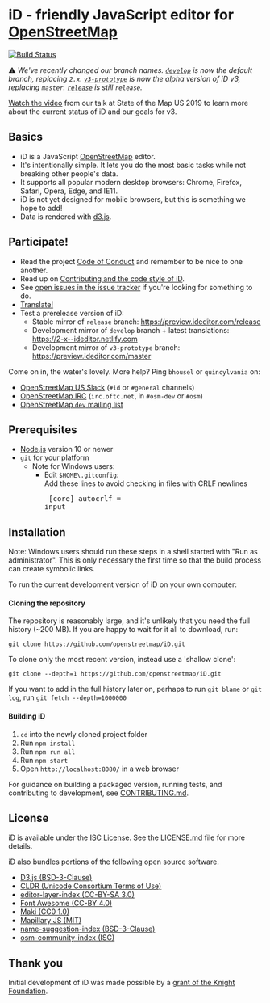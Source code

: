 # iD - friendly JavaScript editor for [OpenStreetMap](https://www.openstreetmap.org/)

[![Build Status](https://travis-ci.org/openstreetmap/iD.svg?branch=develop)](https://travis-ci.org/openstreetmap/iD)


:warning: _We've recently changed our branch names. [`develop`](https://github.com/openstreetmap/iD/tree/develop) is now the default branch, replacing `2.x`. [`v3-prototype`](https://github.com/openstreetmap/iD/tree/v3-prototype) is now the alpha version of iD v3, replacing `master`. [`release`](https://github.com/openstreetmap/iD/tree/release) is still `release`._

[Watch the video](https://2019.stateofthemap.us/program/sat/id-v3.html) from our talk at State of the Map US 2019 to learn more about the current status of iD and our goals for v3.


## Basics

* iD is a JavaScript [OpenStreetMap](https://www.openstreetmap.org/) editor.
* It's intentionally simple. It lets you do the most basic tasks while
  not breaking other people's data.
* It supports all popular modern desktop browsers: Chrome, Firefox, Safari,
  Opera, Edge, and IE11.
* iD is not yet designed for mobile browsers, but this is something we hope to add!
* Data is rendered with [d3.js](https://d3js.org/).

## Participate!

* Read the project [Code of Conduct](CODE_OF_CONDUCT.md) and remember to be nice to one another.
* Read up on [Contributing and the code style of iD](CONTRIBUTING.md).
* See [open issues in the issue tracker](https://github.com/openstreetmap/iD/issues?state=open)
if you're looking for something to do.
* [Translate!](https://github.com/openstreetmap/iD/blob/develop/CONTRIBUTING.md#translating)
* Test a prerelease version of iD:
  * Stable mirror of `release` branch:  https://preview.ideditor.com/release
  * Development mirror of `develop` branch + latest translations: https://2-x--ideditor.netlify.com
  * Development mirror of `v3-prototype` branch:  https://preview.ideditor.com/master

Come on in, the water's lovely. More help? Ping `bhousel` or `quincylvania` on:
* [OpenStreetMap US Slack](https://slack.openstreetmap.us/)
(`#id` or `#general` channels)
* [OpenStreetMap IRC](https://wiki.openstreetmap.org/wiki/IRC)
(`irc.oftc.net`, in `#osm-dev` or `#osm`)
* [OpenStreetMap `dev` mailing list](https://wiki.openstreetmap.org/wiki/Mailing_lists)

## Prerequisites

* [Node.js](https://nodejs.org/) version 10 or newer
* [`git`](https://www.atlassian.com/git/tutorials/install-git/) for your platform
  * Note for Windows users:
    * Edit `$HOME\.gitconfig`:<br/>
      Add these lines to avoid checking in files with CRLF newlines<br><pre>
      [core]
          autocrlf = input</pre>

## Installation

Note: Windows users should run these steps in a shell started with "Run as administrator".
This is only necessary the first time so that the build process can create symbolic links.

To run the current development version of iD on your own computer:

#### Cloning the repository

The repository is reasonably large, and it's unlikely that you need the full history (~200 MB). If you are happy to wait for it all to download, run:

```
git clone https://github.com/openstreetmap/iD.git
```

To clone only the most recent version, instead use a 'shallow clone':

```
git clone --depth=1 https://github.com/openstreetmap/iD.git
```

If you want to add in the full history later on, perhaps to run `git blame` or `git log`, run `git fetch --depth=1000000`

#### Building iD

1. `cd` into the newly cloned project folder
2. Run `npm install`
3. Run `npm run all`
3. Run `npm start`
4. Open `http://localhost:8080/` in a web browser

For guidance on building a packaged version, running tests, and contributing to
development, see [CONTRIBUTING.md](CONTRIBUTING.md).


## License

iD is available under the [ISC License](https://opensource.org/licenses/ISC).
See the [LICENSE.md](LICENSE.md) file for more details.

iD also bundles portions of the following open source software.

* [D3.js (BSD-3-Clause)](https://github.com/d3/d3)
* [CLDR (Unicode Consortium Terms of Use)](https://github.com/unicode-cldr/cldr-json)
* [editor-layer-index (CC-BY-SA 3.0)](https://github.com/osmlab/editor-layer-index)
* [Font Awesome (CC-BY 4.0)](https://fontawesome.com/license)
* [Maki (CC0 1.0)](https://github.com/mapbox/maki)
* [Mapillary JS (MIT)](https://github.com/mapillary/mapillary-js)
* [name-suggestion-index (BSD-3-Clause)](https://github.com/osmlab/name-suggestion-index)
* [osm-community-index (ISC)](https://github.com/osmlab/osm-community-index)


## Thank you

Initial development of iD was made possible by a [grant of the Knight Foundation](https://www.mapbox.com/blog/knight-invests-openstreetmap/).
